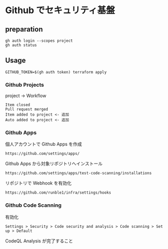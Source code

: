 # Github でセキュリティ基盤

## preparation
```
gh auth login --scopes project
gh auth status
```

## Usage
```
GITHUB_TOKEN=$(gh auth token) terraform apply
```

### Github Projects
project -> Workflow
```
Item closed
Pull request merged
Item added to project <- 追加
Auto added to project <- 追加
```

### Github Apps
個人アカウントで Github Apps を作成
```
https://github.com/settings/apps/
```
Github Apps から対象リポジトリへインストール
```
https://github.com/settings/apps/test-code-scanning/installations
```
リポジトリで Webhook を有効化
```
https://github.com/runble1/infra/settings/hooks
```

### Github Code Scanning
有効化
```
Settings > Security > Code security and analysis > Code scanning > Set up > Default
```
CodeQL Analysis が完了すること
